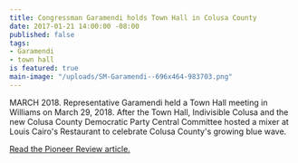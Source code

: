 ```yaml
---
title: Congressman Garamendi holds Town Hall in Colusa County
date: 2017-01-21 14:00:00 -08:00
published: false
tags:
- Garamendi
- town hall
is featured: true
main-image: "/uploads/SM-Garamendi--696x464-983703.png"
---
```


MARCH 2018. Representative Garamendi held a Town Hall meeting in Williams on March 29, 2018. After the Town Hall, Indivisible Colusa and the new Colusa County Democratic Party Central Committee hosted a mixer at Louis Cairo's Restaurant to celebrate Colusa County's growing blue wave.

[Read the Pioneer Review article. ](http://williamspioneer.com/article/86193)